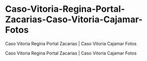 # Caso-Vitoria-Regina-Portal-Zacarias-Caso-Vitoria-Cajamar-Fotos

Caso Vitoria Regina Portal Zacarias | Caso Vitoria Cajamar Fotos

Caso Vitoria Regina Portal Zacarias | Caso Vitoria Cajamar Fotos
